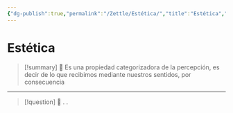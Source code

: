 ```yaml
---
{"dg-publish":true,"permalink":"/Zettle/Estética/","title":"Estética","tags":["ZeType/Idea"],"updated":"2023-09-25T12:37:13.291-05:00"}
---
```



# Estética

> [!summary] 🧠
> Es una propiedad categorizadora de la percepción, es decir de lo que recibimos mediante nuestros sentidos, por consecuencia 

- - - 
> [!question] 🔗
> .
> .

